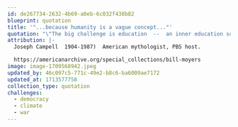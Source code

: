 ```yaml
---
id: de267734-2632-4b69-a0eb-6c032f438b82
blueprint: quotation
title: '"...because humanity is a vague concept..."'
quotation: "\"The big challenge is education  --  an inner education so that the person identifies himself with 'humanity', rather than with the in-group. Now, that isn't easy because humanity is a vague concept, and the in-group is what you're experiencing.\""
attribution: |-
  Joseph Campell  1904-1987)  American mythologist, PBS host. 

  https://americanarchive.org/special_collections/bill-moyers
image: image-1709568942.jpeg
updated_by: 46c097c5-771c-49e2-b8c6-ba6009ae7172
updated_at: 1713577758
collection_type: quotation
challenges:
  - democracy
  - climate
  - war
---
```

